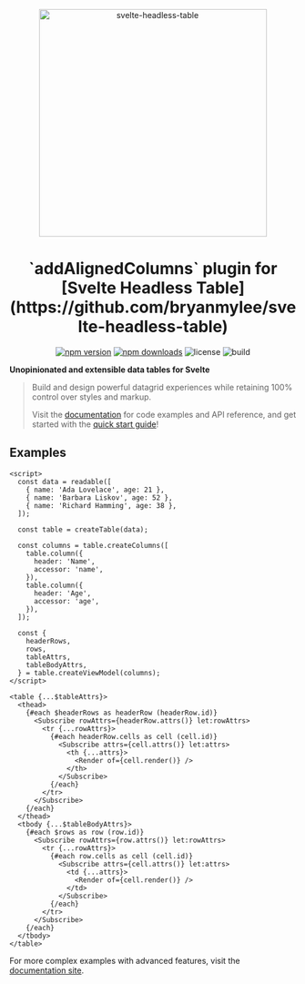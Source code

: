 <p align="center">
  <img src="https://user-images.githubusercontent.com/42545742/169733428-295e2678-e509-4175-aeb3-cb3a9c9894e1.svg" alt="svelte-headless-table" width="400px"/>
</p>
<h1 align="center">`addAlignedColumns` plugin for [Svelte Headless Table](https://github.com/bryanmylee/svelte-headless-table)</h1>

<div align="center">

[![npm version](http://img.shields.io/npm/v/add-aligned-columns.svg)](https://www.npmjs.com/package/add-aligned-columns)
[![npm downloads](https://img.shields.io/npm/dm/add-aligned-columns.svg)](https://www.npmjs.com/package/add-aligned-columns)
![license](https://img.shields.io/npm/l/add-aligned-columns)
![build](https://img.shields.io/github/actions/workflow/status/bryanmylee/add-aligned-columns/publish.yml)

<!--[![coverage](https://coveralls.io/repos/github/lolcabanon/add-aligned-columns/badge.svg?branch=main)](https://coveralls.io/github/lolcbanon/add-aligned-columns?branch=main)-->

</div>

**Unopinionated and extensible data tables for Svelte**

> Build and design powerful datagrid experiences while retaining 100% control over styles and markup.
>
> Visit the [documentation](https://svelte-headless-table.bryanmylee.com/) for code examples and API reference, and get started with the [quick start guide](https://svelte-headless-table.bryanmylee.com/docs/getting-started/quick-start)!

## Examples

<!-- prettier-ignore -->
```svelte
<script>
  const data = readable([
    { name: 'Ada Lovelace', age: 21 },
    { name: 'Barbara Liskov', age: 52 },
    { name: 'Richard Hamming', age: 38 },
  ]);

  const table = createTable(data);

  const columns = table.createColumns([
    table.column({
      header: 'Name',
      accessor: 'name',
    }),
    table.column({
      header: 'Age',
      accessor: 'age',
    }),
  ]);

  const {
    headerRows,
    rows,
    tableAttrs,
    tableBodyAttrs,
  } = table.createViewModel(columns);
</script>

<table {...$tableAttrs}>
  <thead>
    {#each $headerRows as headerRow (headerRow.id)}
      <Subscribe rowAttrs={headerRow.attrs()} let:rowAttrs>
        <tr {...rowAttrs}>
          {#each headerRow.cells as cell (cell.id)}
            <Subscribe attrs={cell.attrs()} let:attrs>
              <th {...attrs}>
                <Render of={cell.render()} />
              </th>
            </Subscribe>
          {/each}
        </tr>
      </Subscribe>
    {/each}
  </thead>
  <tbody {...$tableBodyAttrs}>
    {#each $rows as row (row.id)}
      <Subscribe rowAttrs={row.attrs()} let:rowAttrs>
        <tr {...rowAttrs}>
          {#each row.cells as cell (cell.id)}
            <Subscribe attrs={cell.attrs()} let:attrs>
              <td {...attrs}>
                <Render of={cell.render()} />
              </td>
            </Subscribe>
          {/each}
        </tr>
      </Subscribe>
    {/each}
  </tbody>
</table>
```

For more complex examples with advanced features, visit the [documentation site](https://svelte-headless-table.bryanmylee.com/docs/plugins/overview).
